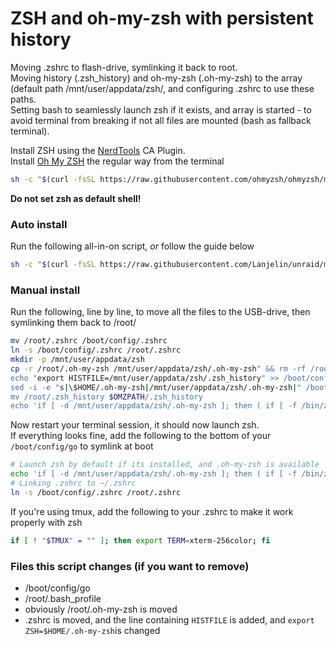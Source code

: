 # ZSH and oh-my-zsh with persistent history

Moving .zshrc to flash-drive, symlinking it back to root.  
Moving history (.zsh_history) and oh-my-zsh (.oh-my-zsh) to the array (default path /mnt/user/appdata/zsh/, and configuring .zshrc to use these paths.  
Setting bash to seamlessly launch zsh if it exists, and array is started - to avoid terminal from breaking if not all files are mounted (bash as fallback terminal).  

Install ZSH using the [NerdTools](https://forums.unraid.net/topic/129200-plug-in-nerdtools/) CA Plugin.  
Install [Oh My ZSH](https://ohmyz.sh/) the regular way from the terminal  
```bash
sh -c "$(curl -fsSL https://raw.githubusercontent.com/ohmyzsh/ohmyzsh/master/tools/install.sh)"
```  
**Do not set zsh as default shell!**

###  Auto install
Run the following all-in-on script, _or_ follow the guide below
```bash
sh -c "$(curl -fsSL https://raw.githubusercontent.com/Lanjelin/unraid/main/zsh-omz-persistent/unraid-zsh-omz.sh)"
```
  
### Manual install
Run the following, line by line, to move all the files to the USB-drive, then symlinking them back to /root/
```bash
mv /root/.zshrc /boot/config/.zshrc
ln -s /boot/config/.zshrc /root/.zshrc
mkdir -p /mnt/user/appdata/zsh
cp -r /root/.oh-my-zsh /mnt/user/appdata/zsh/.oh-my-zsh" && rm -rf /root/.oh-my-zsh
echo "export HISTFILE=/mnt/user/appdata/zsh/.zsh_history" >> /boot/config/.zshrc
sed -i -e "s|\$HOME/.oh-my-zsh|/mnt/user/appdata/zsh/.oh-my-zsh|" /boot/config/.zshrc 
mv /root/.zsh_history $OMZPATH/.zsh_history
echo 'if [ -d /mnt/user/appdata/zsh/.oh-my-zsh ]; then ( if [ -f /bin/zsh ]; then /bin/zsh; exit; fi ) fi' >> /root/.bash_profile
```

Now restart your terminal session, it should now launch zsh.  
If everything looks fine, add the following to the bottom of your `/boot/config/go` to symlink at boot
```bash
# Launch zsh by default if its installed, and .oh-my-zsh is available
echo 'if [ -d /mnt/user/appdata/zsh/.oh-my-zsh ]; then ( if [ -f /bin/zsh ]; then /bin/zsh; exit; fi ) fi' >> /root/.bash_profile
# Linking .zshrc to ~/.zshrc
ln -s /boot/config/.zshrc /root/.zshrc
```

If you're using tmux, add the following to your .zshrc to make it work properly with zsh  
```bash
if [ ! "$TMUX" = "" ]; then export TERM=xterm-256color; fi
```

### Files this script changes (if you want to remove)
 - /boot/config/go
 - /root/.bash_profile
 - obviously /root/.oh-my-zsh is moved
 - .zshrc is moved, and the line containing `HISTFILE` is added, and `export ZSH=$HOME/.oh-my-zsh`is changed
